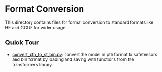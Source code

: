 # Format Conversion

This directory contains files for format conversion to standard formats like HF and GGUF for wider usage.

## Quick Tour
* [convert_pth_to_st_bin.py](convert_pth_to_st_bin.py): convert the model in pth format to safetensors and bin format by loading and saving with functions from the transformers library.